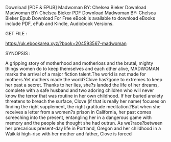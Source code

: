 Download [PDF & EPUB] Madwoman BY: Chelsea Bieker Download Madwoman BY: Chelsea Bieker PDF Download Madwoman BY: Chelsea Bieker Epub Download For Free eBook is available to download eBooks include PDF, ePub and Kindle, Audiobook Versions.

GET FILE :

https://uk.ebookarea.xyz/?book=204593567-madwoman

SYNOPSIS : 

A gripping story of motherhood and motherloss and the brutal, mighty things women do to keep themselves and each other alive, MADWOMAN marks the arrival of a major fiction talent.The world is not made for mothers.Yet mothers made the world?Clove has?gone to extremes to keep her past a secret. Thanks to her lies, she?s landed the life of her dreams, complete with a safe husband and two adoring children who will never know the terror that was routine in her own childhood. If her buried anxiety threatens to breach the surface, Clove (if that is really her name) focuses on finding the right supplement, the right gratitude meditation.?But when she receives a letter from a women?s prison in California, her past comes screeching into the present, entangling her in a dangerous game with memory and the people she thought she had outrun. As we?race?between her precarious present-day life in Portland, Oregon and her childhood in a Waikiki high-rise with her mother and father, Clove is forced 
